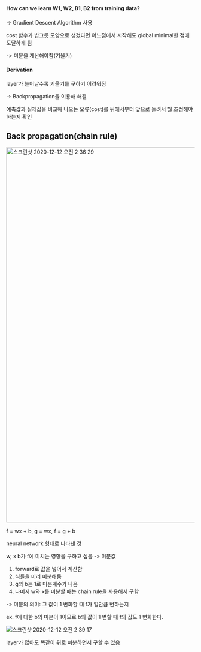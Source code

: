 ##

#### How can we learn W1, W2, B1, B2 from training data?

-> Gradient Descent Algorithm 사용

cost 함수가 밥그릇 모양으로 생겼다면 어느점에서 시작해도 global minimal한 점에 도달하게 됨

-> 미분을 계산해야함(기울기)

#### Derivation

layer가 늘어날수록 기울기를 구하기 어려워짐

-> Backpropagation을 이용해 해결

예측값과 실제값을 비교해 나오는 오류(cost)를 뒤에서부터 앞으로 돌려서 뭘 조정해야하는지 확인

## Back propagation(chain rule)

<img width="1000" alt="스크린샷 2020-12-12 오전 2 36 29" src="https://user-images.githubusercontent.com/62995632/101935730-db41a880-3c22-11eb-8fea-ba41dcc9c4d3.png">

f = wx + b, g = wx, f = g + b

neural network 형태로 나타낸 것

w, x b가 f에 미치는 영향을 구하고 싶음 -> 미분값

1. forward로 값을 넣어서 계산함
2. 식들을 미리 미분해둠
3. g와 b는 1로 미분계수가 나옴
4. 나머지 w와 x를 미분할 때는 chain rule을 사용해서 구함

-> 미분의 의미: 그 값이 1 변화할 때 f가 얼만큼 변하는지

ex. f에 대한 b의 미분이 1이므로 b의 값이 1 변할 때 f의 값도 1 변화한다.

![스크린샷 2020-12-12 오전 2 39 17](https://user-images.githubusercontent.com/62995632/101935999-47bca780-3c23-11eb-8e4c-4aeda12a746b.png)

layer가 많아도 똑같이 뒤로 미분하면서 구할 수 있음
